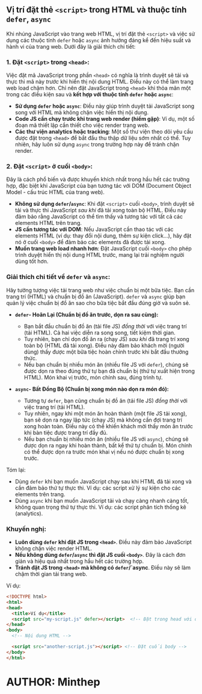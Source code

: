 ## Vị trí đặt thẻ `<script>` trong HTML và thuộc tính `defer`, `async`

Khi nhúng JavaScript vào trang web HTML, vị trí đặt thẻ `<script>` và việc sử dụng các thuộc tính `defer` hoặc `async` ảnh hưởng đáng kể đến hiệu suất và hành vi của trang web. Dưới đây là giải thích chi tiết:
### 1. Đặt `<script>` trong `<head>`:

Việc đặt mã JavaScript trong phần `<head>` có nghĩa là trình duyệt sẽ tải và thực thi mã này *trước* khi hiển thị nội dung HTML. Điều này có thể làm trang web load chậm hơn. Chỉ nên đặt JavaScript trong `<head>` khi thỏa mãn một trong các điều kiện sau và **kết hợp với thuộc tính `defer` hoặc `async`**:

* **Sử dụng `defer` hoặc `async`**:  Điều này giúp trình duyệt tải JavaScript song song với HTML mà không chặn việc hiển thị nội dung.
* **Code JS cần chạy trước khi trang web render (hiếm gặp)**: Ví dụ,  một số đoạn mã thiết lập cần thiết cho việc render trang web.
* **Các thư viện analytics hoặc tracking**:  Một số thư viện theo dõi yêu cầu được đặt trong `<head>` để bắt đầu thu thập dữ liệu sớm nhất có thể. Tuy nhiên, hãy luôn sử dụng `async` trong trường hợp này để tránh chặn render.


### 2. Đặt `<script>` ở cuối `<body>`:

Đây là cách phổ biến và được khuyến khích nhất trong hầu hết các trường hợp, đặc biệt khi JavaScript của bạn tương tác với DOM (Document Object Model - cấu trúc HTML của trang web). 

* **Không sử dụng `defer`/`async`**: Khi đặt `<script>` cuối `<body>`, trình duyệt sẽ tải và thực thi JavaScript *sau khi* đã tải xong toàn bộ HTML.  Điều này đảm bảo rằng JavaScript có thể tìm thấy và tương tác với tất cả các elements HTML trên trang.
* **JS cần tương tác với DOM**:  Nếu JavaScript cần thao tác với các elements HTML (ví dụ: thay đổi nội dung, thêm sự kiện click...),  hãy đặt nó ở cuối `<body>` để đảm bảo các elements đã được tải xong.
* **Muốn trang web load nhanh hơn**: Đặt JavaScript cuối `<body>` cho phép trình duyệt hiển thị nội dung HTML trước, mang lại trải nghiệm người dùng tốt hơn.

### Giải thích chi tiết về `defer` và `async`:

Hãy tưởng tượng việc tải trang web như việc chuẩn bị một bữa tiệc. Bạn cần trang trí (HTML) và chuẩn bị đồ ăn (JavaScript).  `defer` và `async` giúp bạn quản lý việc chuẩn bị đồ ăn sao cho bữa tiệc bắt đầu đúng giờ và suôn sẻ.

* **`defer`- Hoãn Lại (Chuẩn bị đồ ăn trước, dọn ra sau cùng):**

    * Bạn bắt đầu chuẩn bị đồ ăn (tải file JS) *đồng thời* với việc trang trí (tải HTML).  Cả hai việc diễn ra song song, tiết kiệm thời gian.
    * Tuy nhiên, bạn chỉ dọn đồ ăn ra (chạy JS) *sau khi* đã trang trí xong toàn bộ (HTML đã tải xong).  Điều này đảm bảo khách mời (người dùng) thấy được một bữa tiệc hoàn chỉnh trước khi bắt đầu thưởng thức.
    * Nếu bạn chuẩn bị nhiều món ăn (nhiều file JS với `defer`), chúng sẽ được dọn ra theo đúng thứ tự bạn đã chuẩn bị (thứ tự xuất hiện trong HTML).  Món khai vị trước, món chính sau, đúng trình tự.

* **`async`- Bất Đồng Bộ (Chuẩn bị xong món nào dọn ra món đó):**

    * Tương tự `defer`, bạn cũng chuẩn bị đồ ăn (tải file JS) *đồng thời* với việc trang trí (tải HTML).
    * Tuy nhiên, ngay khi một món ăn hoàn thành (một file JS tải xong), bạn sẽ dọn ra ngay lập tức (chạy JS) mà không cần đợi trang trí xong hoàn toàn.  Điều này có thể khiến khách mời thấy món ăn trước khi bàn tiệc được trang trí đầy đủ.
    * Nếu bạn chuẩn bị nhiều món ăn (nhiều file JS với `async`), chúng sẽ được dọn ra ngay khi hoàn thành, bất kể thứ tự chuẩn bị.  Món chính có thể được dọn ra trước món khai vị nếu nó được chuẩn bị xong trước.


Tóm lại:

* Dùng `defer` khi bạn muốn JavaScript chạy sau khi HTML đã tải xong và cần đảm bảo thứ tự thực thi.  Ví dụ: các script xử lý sự kiện cho các elements trên trang.
* Dùng `async` khi bạn muốn JavaScript tải và chạy càng nhanh càng tốt, không quan trọng thứ tự thực thi. Ví dụ: các script phân tích thống kê (analytics).

### Khuyến nghị:

* **Luôn dùng `defer` khi đặt JS trong `<head>`**. Điều này đảm bảo JavaScript không chặn việc render HTML.
* **Nếu không dùng `defer`/`async` thì đặt JS cuối `<body>`**. Đây là cách đơn giản và hiệu quả nhất trong hầu hết các trường hợp.
* **Tránh đặt JS trong `<head>` mà không có `defer`/`async**.  Điều này sẽ làm chậm thời gian tải trang web.


Ví dụ:

```html
<!DOCTYPE html>
<html>
<head>
  <title>Ví dụ</title>
  <script src="my-script.js" defer></script>  <!-- Đặt trong head với defer -->
</head>
<body>
  <!-- Nội dung HTML -->

  <script src="another-script.js"></script> <!-- Đặt cuối body -->
</body>
</html>
```

# AUTHOR: Minthep
